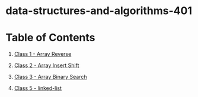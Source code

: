 # data-structures-and-algorithms-401
# Table of Contents
1. [Class 1 - Array Reverse](code-challenge/array-reverse)
2. [Class 2 - Array Insert Shift](code-challenge/array-insert-shift)
3. [Class 3 - Array Binary Search](code-challenge/array-binary-search)

4. [Class 5 - linked-list](code-challenge/linked-list)

